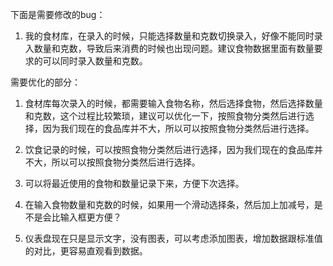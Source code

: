 下面是需要修改的bug：

1. 我的食材库，在录入的时候，只能选择数量和克数切换录入，好像不能同时录入数量和克数，导致后来消费的时候也出现问题。建议食物数据里面有数量要求的可以同时录入数量和克数。

需要优化的部分：

1. 食材库每次录入的时候，都需要输入食物名称，然后选择食物，然后选择数量和克数，这个过程比较繁琐，建议可以优化一下，按照食物分类然后进行选择，因为我们现在的食品库并不大，所以可以按照食物分类然后进行选择。

2. 饮食记录的时候，可以按照食物分类然后进行选择，因为我们现在的食品库并不大，所以可以按照食物分类然后进行选择。

3. 可以将最近使用的食物和数量记录下来，方便下次选择。

4. 在输入食物数量和克数的时候，如果用一个滑动选择条，然后加上加减号，是不是会比输入框更方便？

5. 仪表盘现在只是显示文字，没有图表，可以考虑添加图表，增加数据跟标准值的对比，更容易直观看到数据。

